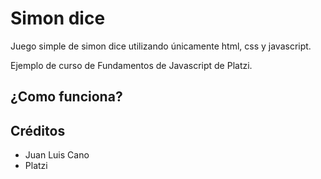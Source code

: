 # Simon dice

Juego simple de simon dice utilizando únicamente html, css y javascript. 

Ejemplo de curso de Fundamentos de Javascript de Platzi.

## ¿Como funciona?


## Créditos
- Juan Luis Cano
- Platzi

